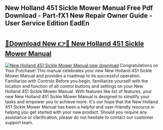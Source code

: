 ## New Holland 451 Sickle Mower Manual Free Pdf Download - Part-fX1 New Repair Owner Guide - User Service Edition EadEn

# <h2><a href="http://bc86234.oget.top/?id=New+Holland+451+Sickle+Mower+Manual">🔗Download New 👉🔴 New Holland 451 Sickle Mower Manual</a></h2>

[![New Holland 451 Sickle Mower Manual new download](https://i.imgur.com/5g1atiW.png)](http://bc86234.oget.top/?id=New+Holland+451+Sickle+Mower+Manual)
Congratulations on Your Purchase! This manual celebrates your new New Holland 451 Sickle Mower Manual and provides a roadmap to its successful operation. Familiarize with Controls Before you begin, familiarize yourself with the location and function of all control buttons and settings on your New Holland 451 Sickle Mower Manual. With features like list of features, your new New Holland 451 Sickle Mower Manual is designed to simplify your tasks and empower you to achieve more. It's our hope that the New Holland 451 Sickle Mower Manual has been a helpful and user-friendly resource in helping you get started with your new product. Should you require any assistance or clarification, please do not hesitate to contact our customer support team.

